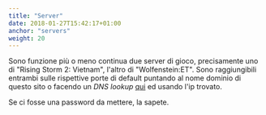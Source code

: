 ```yaml
---
title: "Server"
date: 2018-01-27T15:42:17+01:00
anchor: "servers"
weight: 20
---
```


Sono funzione più o meno continua due server di gioco, precisamente uno di "Rising Storm 2: Vietnam", l'altro di "Wolfenstein:ET".
Sono raggiungibili entrambi sulle rispettive porte di default puntando al nome dominio di questo sito o facendo un *DNS lookup* [qui](https://www.dnsqueries.com/it/effettuare_query_dns.php) ed usando l'ip trovato.

Se ci fosse una password da mettere, la sapete.
